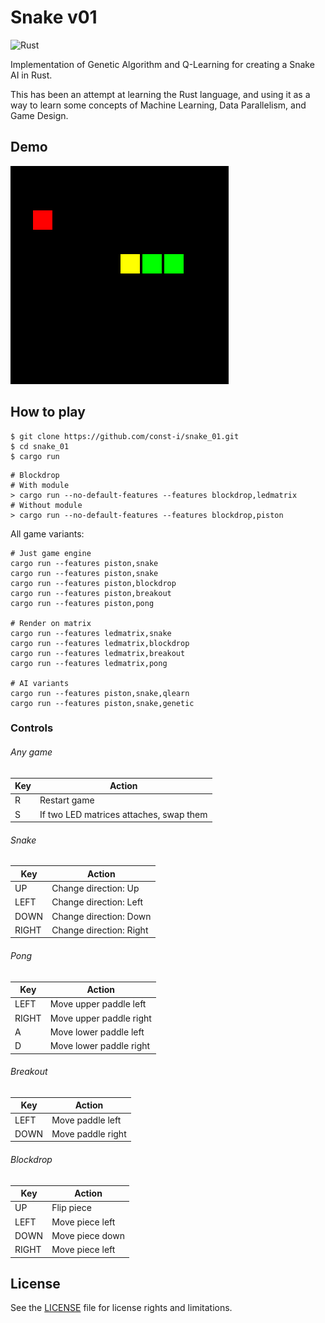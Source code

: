 # Snake v01

![Rust](https://github.com/const-i/snake_01/workflows/Rust/badge.svg)

Implementation of Genetic Algorithm and Q-Learning for creating a Snake AI in Rust.

This has been an attempt at learning the Rust language, and using it as a way to learn some concepts of Machine Learning, Data Parallelism, and Game Design. 

## Demo

![Demo GIF](./docs/images/demo5.gif)

## How to play

```
$ git clone https://github.com/const-i/snake_01.git
$ cd snake_01
$ cargo run
```

```
# Blockdrop
# With module
> cargo run --no-default-features --features blockdrop,ledmatrix
# Without module
> cargo run --no-default-features --features blockdrop,piston
```

All game variants:

```
# Just game engine
cargo run --features piston,snake
cargo run --features piston,snake
cargo run --features piston,blockdrop
cargo run --features piston,breakout
cargo run --features piston,pong

# Render on matrix
cargo run --features ledmatrix,snake
cargo run --features ledmatrix,blockdrop
cargo run --features ledmatrix,breakout
cargo run --features ledmatrix,pong

# AI variants
cargo run --features piston,snake,qlearn
cargo run --features piston,snake,genetic
```

### Controls

###### Any game

| Key | Action                                  |
|-----|-----------------------------------------|
| R   | Restart game                            |
| S   | If two LED matrices attaches, swap them |

###### Snake

| Key   | Action                  |
|-------|-------------------------|
| UP    | Change direction: Up    |
| LEFT  | Change direction: Left  |
| DOWN  | Change direction: Down  |
| RIGHT | Change direction: Right |

###### Pong

| Key   | Action                  |
|-------|-------------------------|
| LEFT  | Move upper paddle left  |
| RIGHT | Move upper paddle right |
| A     | Move lower paddle left  |
| D     | Move lower paddle right |

###### Breakout

| Key  | Action            |
|------|-------------------|
| LEFT | Move paddle left  |
| DOWN | Move paddle right |

###### Blockdrop

| Key   | Action          |
|-------|-----------------|
| UP    | Flip piece      |
| LEFT  | Move piece left |
| DOWN  | Move piece down |
| RIGHT | Move piece left |

## License

See the [LICENSE](./LICENSE) file for license rights and limitations.

